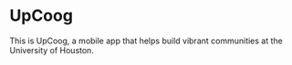 # UpCoog

This is UpCoog, a mobile app that helps build vibrant communities at the University of Houston.
